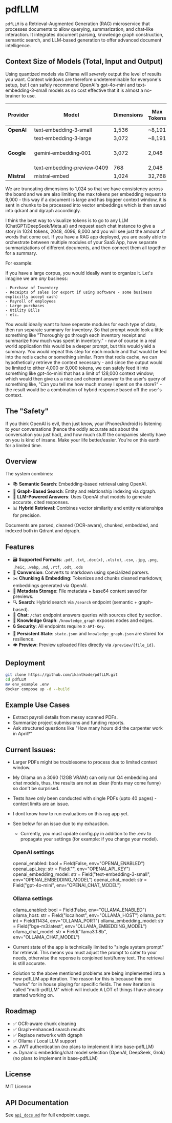 # pdfLLM

`pdfLLM` is a Retrieval-Augmented Generation (RAG) microservice that processes documents to allow querying, summarization, and chat-like interaction. It integrates document parsing, knowledge graph construction, semantic search, and LLM-based generation to offer advanced document intelligence.

## Context Size of Models (Total, Input and Output)

Using quantized models via Ollama will *severely* output the level of results you want. Context windows are therefore undetereminable for everyone's setup, but I can safely recommend OpenAI's gpt-4o-mini and text-embedding-3-small models as so cost effective that it is almost a no-brainer to use. 

| Provider    | Model                       | Dimensions | Max Tokens | Price (\$ / 1M tokens)           |
| ----------- | --------------------------- | ---------- | ---------- | -------------------------------- |
| **OpenAI**  | text‑embedding‑3‑small      | 1,536      | \~8,191    | **\$0.020**  |
|             | text‑embedding‑3‑large      | 3,072      | \~8,191    | **\$0.130**                      |
| **Google**  | gemini‑embedding‑001        | 3,072      | 2,048      | *Pricing not disclosed*          |
|             | text‑embedding‑preview‑0409 | 768        | 2,048      | **\$0.025**                      |
| **Mistral** | mistral‑embed               | 1,024      | 32,768     | **\$0.010**                      |

We are truncating dimensions to 1,024 so that we have consistency across the board and we are also limiting the max tokens per embedding request to 8,000 - this way if a document is large and has biggeer context window, it is sent in chunks to be processed into vector embeddings which is then saved into qdrant and dgraph accordingly.

I think the best way to visualize tokens is to go to any LLM (ChatGPT/DeepSeek/Meta.ai) and request each chat instance to give a story in 1024 tokens, 2048, 4096, 8,000 and you will see just the amount of words that come out. If you have a RAG app deployed, you are easily able to orchestrate between multiple modules of your SaaS App, have separate summariziations of different documents, and then connect them all together for a summary.

For example:

If you have a large corpus, you would ideally want to organize it. Let's imagine we are *any* business:

    - Purchase of Inventory
    - Receipts of sales (or export if using software - some business explicitly accept cash)
    - Payroll of employees
    - Large purchases
    - Utility Bills
    - etc.

You would ideally want to have seperate modules for each type of data, then run separate summary for inventory. So that prompt would look a little something like "Thoroughly go through each inventory receipt and summarize how much was spent in inventory." - now of course in a real world application this would be a deeper prompt, but this would yield a summary. You would repeat this step for each module and that would be fed into the redis cache or something similar. From that redis cache, we can hypothetically retrieve the context necessary - and since the output would be limited to either 4,000 or 8,000 tokens, we can safely feed it into something like gpt-4o-mini that has a limit of 128,000 context window; which would then give us a nice and coherent answer to the user's query of something like, "Can you tell me how much money I spent on the store?" - the result would be a combination of hybrid response based off the user's context.

## The "Safety"

If you think OpenAI is evil, then just know, your iPhone/Android is listening to your conversations (hence the oddly accurate ads about the conversation you just had), and how much stuff the companies silently have on you is kind of insane. Make your life better/easier. You're on this earth for a limited time.

## Overview

The system combines:
- 📚 **Semantic Search**: Embedding-based retrieval using OpenAI.
- 🧠 **Graph-Based Search**: Entity and relationship indexing via dgraph.
- 💬 **LLM-Powered Answers**: Uses OpenAI chat models to generate accurate, cited responses.
- 📊 **Hybrid Retrieval**: Combines vector similarity and entity relationships for precision.

Documents are parsed, cleaned (OCR-aware), chunked, embedded, and indexed both in Qdrant and dgraph.

## Features

- 🗃 **Supported Formats**: `.pdf`, `.txt`, `.doc(x)`, `.xls(x)`, `.csv`, `.jpg`, `.png`, `.heic`, `.webp`, `.md`, `.rtf`, `.odt`, `.ods`
- 🔄 **Conversion**: Converts to markdown using specialized parsers.
- ✂️ **Chunking & Embedding**: Tokenizes and chunks cleaned markdown; embeddings generated via OpenAI.
- 🧾 **Metadata Storage**: File metadata + base64 content saved for previews.
- 🔍 **Search**: Hybrid search via `/search` endpoint (semantic + graph-based).
- 💬 **Chat**: `/chat` endpoint answers queries with sources cited by section.
- 🧠 **Knowledge Graph**: `/knowledge_graph` exposes nodes and edges.
- 🔒 **Security**: All endpoints require `X-API-Key`.
- 📁 **Persistent State**: `state.json` and `knowledge_graph.json` are stored for resilience.
- 👁 **Preview**: Preview uploaded files directly via `/preview/{file_id}`.

## Deployment

```bash
git clone https://github.com/ikantkode/pdfLLM.git
cd pdfLLM
mv env_example .env
docker compose up -d --build
```

## Example Use Cases

- Extract payroll details from messy scanned PDFs.
- Summarize project submissions and funding reports.
- Ask structured questions like "How many hours did the carpenter work in April?"

## Current Issues:

- Larger PDFs might be troublesome to process due to limited context window.
- My Ollama on a 3060 (12GB VRAM) can only run Q4 embedding and chat models, thus, the results are not as clear (fonts may come funny) so don't be surprised.
- Tests have only been conducted with single PDFs (upto 40 pages) - context limits are an issue. 
- I dont know how to run evaluations on this rag app yet.
- See below for an issue due to my exhaustion.
    - Currently, you must update config.py in addition to the .env to propagate your settings (for example: if you change your model). 

    ### OpenAI settings
    openai_enabled: bool = Field(False, env="OPENAI_ENABLED")
    openai_api_key: str = Field("", env="OPENAI_API_KEY")
    openai_embedding_model: str = Field("text-embedding-3-small", env="OPENAI_EMBEDDING_MODEL")
    openai_chat_model: str = Field("gpt-4o-mini", env="OPENAI_CHAT_MODEL")

    ### Ollama settings
    ollama_enabled: bool = Field(False, env="OLLAMA_ENABLED")
    ollama_host: str = Field("localhost", env="OLLAMA_HOST")
    ollama_port: int = Field(11434, env="OLLAMA_PORT")
    ollama_embedding_model: str = Field("bge-m3:latest", env="OLLAMA_EMBEDDING_MODEL")
    ollama_chat_model: str = Field("llama3.1:8b", env="OLLAMA_CHAT_MODEL")
- Current state of the app is technically limited to "single system prompt" for retrieval. This means you must adjust the prompt to cater to your needs, otherwise the reponse is conjoined text/funny text. The retrieval is still accurate.
- Solution to the above mentioned problems are being implemented into a new pdfLLM app iteration. The reason for this is because this one "works" for in house playing for specific fields. The new iteration is called "multi-pdfLLM" which will include A LOT of things I have already started working on.

## Roadmap

- ✅ OCR-aware chunk cleaning
- ✅ Graph-enhanced search results
- ✅ Replace networkx with dgraph
- ✅ Ollama / Local LLM support
- 🔜 JWT authentication (no plans to implement it into base-pdfLLM)
- 🔜 Dynamic embedding/chat model selection (OpenAI, DeepSeek, Grok) (no plans to implement in base-pdfLLM)

## License

MIT License

## API Documentation

See [`api_docs.md`](./api_docs.md) for full endpoint usage.
